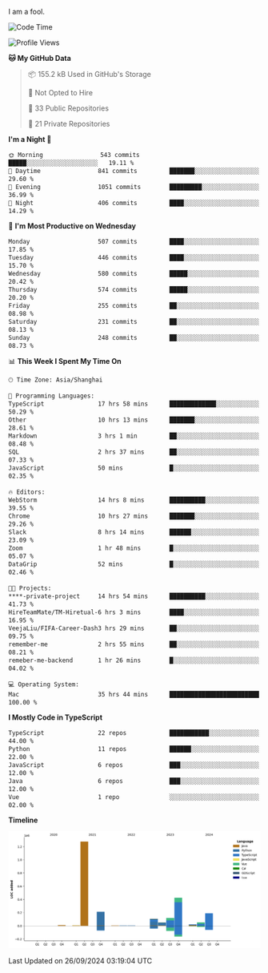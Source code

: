 I am a fool.

<!--START_SECTION:waka-->
![Code Time](http://img.shields.io/badge/Code%20Time-1%2C868%20hrs%2056%20mins-blue)

![Profile Views](http://img.shields.io/badge/Profile%20Views-0-blue)

**🐱 My GitHub Data** 

> 📦 155.2 kB Used in GitHub's Storage 
 > 
> 🚫 Not Opted to Hire
 > 
> 📜 33 Public Repositories 
 > 
> 🔑 21 Private Repositories 
 > 
**I'm a Night 🦉** 

```text
🌞 Morning                543 commits         █████░░░░░░░░░░░░░░░░░░░░   19.11 % 
🌆 Daytime                841 commits         ███████░░░░░░░░░░░░░░░░░░   29.60 % 
🌃 Evening                1051 commits        █████████░░░░░░░░░░░░░░░░   36.99 % 
🌙 Night                  406 commits         ████░░░░░░░░░░░░░░░░░░░░░   14.29 % 
```
📅 **I'm Most Productive on Wednesday** 

```text
Monday                   507 commits         ████░░░░░░░░░░░░░░░░░░░░░   17.85 % 
Tuesday                  446 commits         ████░░░░░░░░░░░░░░░░░░░░░   15.70 % 
Wednesday                580 commits         █████░░░░░░░░░░░░░░░░░░░░   20.42 % 
Thursday                 574 commits         █████░░░░░░░░░░░░░░░░░░░░   20.20 % 
Friday                   255 commits         ██░░░░░░░░░░░░░░░░░░░░░░░   08.98 % 
Saturday                 231 commits         ██░░░░░░░░░░░░░░░░░░░░░░░   08.13 % 
Sunday                   248 commits         ██░░░░░░░░░░░░░░░░░░░░░░░   08.73 % 
```


📊 **This Week I Spent My Time On** 

```text
🕑︎ Time Zone: Asia/Shanghai

💬 Programming Languages: 
TypeScript               17 hrs 58 mins      █████████████░░░░░░░░░░░░   50.29 % 
Other                    10 hrs 13 mins      ███████░░░░░░░░░░░░░░░░░░   28.61 % 
Markdown                 3 hrs 1 min         ██░░░░░░░░░░░░░░░░░░░░░░░   08.48 % 
SQL                      2 hrs 37 mins       ██░░░░░░░░░░░░░░░░░░░░░░░   07.33 % 
JavaScript               50 mins             █░░░░░░░░░░░░░░░░░░░░░░░░   02.35 % 

🔥 Editors: 
WebStorm                 14 hrs 8 mins       ██████████░░░░░░░░░░░░░░░   39.55 % 
Chrome                   10 hrs 27 mins      ███████░░░░░░░░░░░░░░░░░░   29.26 % 
Slack                    8 hrs 14 mins       ██████░░░░░░░░░░░░░░░░░░░   23.09 % 
Zoom                     1 hr 48 mins        █░░░░░░░░░░░░░░░░░░░░░░░░   05.07 % 
DataGrip                 52 mins             █░░░░░░░░░░░░░░░░░░░░░░░░   02.46 % 

🐱‍💻 Projects: 
****-private-project     14 hrs 54 mins      ██████████░░░░░░░░░░░░░░░   41.73 % 
HireTeamMate/TM-Hiretual-6 hrs 3 mins        ████░░░░░░░░░░░░░░░░░░░░░   16.95 % 
VeejaLiu/FIFA-Career-Dash3 hrs 29 mins       ██░░░░░░░░░░░░░░░░░░░░░░░   09.75 % 
remember-me              2 hrs 55 mins       ██░░░░░░░░░░░░░░░░░░░░░░░   08.21 % 
remeber-me-backend       1 hr 26 mins        █░░░░░░░░░░░░░░░░░░░░░░░░   04.02 % 

💻 Operating System: 
Mac                      35 hrs 44 mins      █████████████████████████   100.00 % 
```

**I Mostly Code in TypeScript** 

```text
TypeScript               22 repos            ███████████░░░░░░░░░░░░░░   44.00 % 
Python                   11 repos            ██████░░░░░░░░░░░░░░░░░░░   22.00 % 
JavaScript               6 repos             ███░░░░░░░░░░░░░░░░░░░░░░   12.00 % 
Java                     6 repos             ███░░░░░░░░░░░░░░░░░░░░░░   12.00 % 
Vue                      1 repo              ░░░░░░░░░░░░░░░░░░░░░░░░░   02.00 % 
```



**Timeline**

![Lines of Code chart](https://raw.githubusercontent.com/VeejaLiu/VeejaLiu/master/assets/bar_graph.png)


 Last Updated on 26/09/2024 03:19:04 UTC
<!--END_SECTION:waka-->
